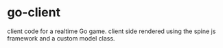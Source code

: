 go-client
=========

client code for a realtime Go game. client side rendered using the spine js framework and a custom model class.
